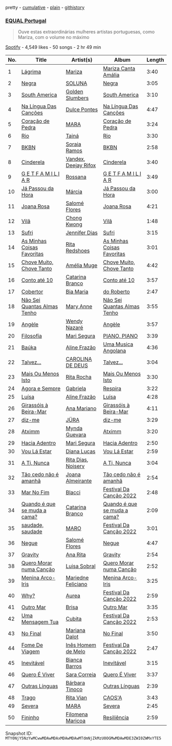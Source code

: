 pretty - [cumulative](/playlists/cumulative/37i9dQZF1DXa3XvSefBFmb.md) - [plain](/playlists/plain/37i9dQZF1DXa3XvSefBFmb) - [githistory](https://github.githistory.xyz/mackorone/spotify-playlist-archive/blob/main/playlists/plain/37i9dQZF1DXa3XvSefBFmb)

### [EQUAL Portugal](https://open.spotify.com/playlist/37i9dQZF1DXa3XvSefBFmb)

> Ouve estas extraordinárias mulheres artistas portuguesas, como Mariza, com o volume no máximo

[Spotify](https://open.spotify.com/user/spotify) - 4,549 likes - 50 songs - 2 hr 49 min

| No. | Title | Artist(s) | Album | Length |
|---|---|---|---|---|
| 1 | [Lágrima](https://open.spotify.com/track/7dpMbBQFmGKjWqoXq70eSe) | [Mariza](https://open.spotify.com/artist/65nZq8l5VZRG4X445F5kmN) | [Mariza Canta Amália](https://open.spotify.com/album/1EZAjJ38hVfwloosa7rzHx) | 3:40 |
| 2 | [Negra](https://open.spotify.com/track/72Ax35Tq7jUwsjUpnEfSPG) | [SOLUNA](https://open.spotify.com/artist/6sIsLfY5y0OFtBSbSNEjmW) | [Negra](https://open.spotify.com/album/0MdWC0C8jYDHkAXJTgYaxy) | 3:05 |
| 3 | [South America](https://open.spotify.com/track/5mj6J0EGaoV2pYajrcyxAn) | [Golden Slumbers](https://open.spotify.com/artist/4rnhIGvHLD8BB1gaXLj1KH) | [South America](https://open.spotify.com/album/7xXheXMZ0WvXThjEbZliZI) | 3:10 |
| 4 | [Na Língua Das Canções](https://open.spotify.com/track/4UqtOPceLLd0RfcJGaJdWm) | [Dulce Pontes](https://open.spotify.com/artist/3d5RmASP3q3rt8izEWDt8w) | [Na Língua Das Canções](https://open.spotify.com/album/5QKl7eXGA3bb32mCA4nLdW) | 4:47 |
| 5 | [Coração de Pedra](https://open.spotify.com/track/3YHkxbE7bRGdGVSIEXgooD) | [MARA](https://open.spotify.com/artist/5F9mvejx8ps76oWYpjbHtJ) | [Coração de Pedra](https://open.spotify.com/album/5tKiYumWylU32f3ky8FpYb) | 3:24 |
| 6 | [Rio](https://open.spotify.com/track/4ZCEd7xnGFGXrpv1Z5fmKE) | [Tainá](https://open.spotify.com/artist/0XXftdqBugbSuMCYFiisaC) | [Rio](https://open.spotify.com/album/3G5XpoZz9ce0qVownVbRAO) | 3:30 |
| 7 | [BKBN](https://open.spotify.com/track/1sKKVR7XDjvyvnL06u3GWm) | [Soraia Ramos](https://open.spotify.com/artist/6Hdj9MS399KY29SP12gI0L) | [BKBN](https://open.spotify.com/album/14TmCnjDHDdDgq2vP4cOTA) | 2:58 |
| 8 | [Cinderela](https://open.spotify.com/track/04mKt0HdrDcJmpgR0uneEz) | [Vandex](https://open.spotify.com/artist/2YS9UTLtV8gkc4AfEOIgUj), [Deejay Rifox](https://open.spotify.com/artist/3Hl21P35ibOe7iYpN0fDMs) | [Cinderela](https://open.spotify.com/album/1V0Ls9r3g67XK6xjvDooOO) | 3:40 |
| 9 | [G E T F A M I L I A R](https://open.spotify.com/track/0MGjXxD2gXLIpX4bEXqkpE) | [Rossana](https://open.spotify.com/artist/372srPZ3LinDUNQlKetVFL) | [G E T F A M I L I A R](https://open.spotify.com/album/0JytRWfY9BfvmYTko05Gg1) | 3:49 |
| 10 | [Já Passou da Hora](https://open.spotify.com/track/66VGwICijuSfqBPbUrQems) | [Márcia](https://open.spotify.com/artist/5XT50tciP6Abur6y9JEN0r) | [Já Passou da Hora](https://open.spotify.com/album/71Hi5Fq7xv5WkIEZOyHbz2) | 3:00 |
| 11 | [Joana Rosa](https://open.spotify.com/track/5XUcQHDrrjWcUlGnciZb6B) | [Salomé Flores](https://open.spotify.com/artist/44nKl6u0EWlo28yws9MpEp) | [Joana Rosa](https://open.spotify.com/album/6E629av0PAVaKZkktzmZUV) | 4:21 |
| 12 | [Vilã](https://open.spotify.com/track/4r8DBOGjwKeeMqY4QALjXs) | [Chong Kwong](https://open.spotify.com/artist/0ckd5xl3yooOAZKClYktdr) | [Vilã](https://open.spotify.com/album/01kjcjVVfCoT524dcOGnQS) | 1:48 |
| 13 | [Sufri](https://open.spotify.com/track/1vd6txAL5vKVC0E4coywI4) | [Jennifer Dias](https://open.spotify.com/artist/45qwEAGFSoIAhlRJqYZIml) | [Sufri](https://open.spotify.com/album/4VAr6Sgblk74GHpakDjZuq) | 3:15 |
| 14 | [As Minhas Coisas Favoritas](https://open.spotify.com/track/5IMUCmAUWaCJp8kQxuAcvX) | [Rita Redshoes](https://open.spotify.com/artist/3Bce8amCAcl1Icpz8ebKVy) | [As Minhas Coisas Favoritas](https://open.spotify.com/album/4zGQbI3jKMW0dSBTzmOGz1) | 3:01 |
| 15 | [Chove Muito, Chove Tanto](https://open.spotify.com/track/5myCd2BltCXXFEdN92iWYg) | [Amélia Muge](https://open.spotify.com/artist/0iru4sRcRUOQFbXFMSqaJ1) | [Chove Muito, Chove Tanto](https://open.spotify.com/album/06vgS4jdbDAcTbyjx4beJg) | 4:42 |
| 16 | [Conto até 10](https://open.spotify.com/track/170vwxYG9pBsgdqfJmfY9B) | [Catarina Branco](https://open.spotify.com/artist/0ZbROtsxLfXnQ4tmBwDixb) | [Conto até 10](https://open.spotify.com/album/3vpRzNb1m7zhgOuTNxChub) | 3:57 |
| 17 | [Cobertor](https://open.spotify.com/track/7htZn0HT8kLQh6XlLoCKTi) | [Bia Maria](https://open.spotify.com/artist/5XA2sW4LpcNfWGhk4OPXfk) | [do Roberto](https://open.spotify.com/album/6OuoB1F9mPRS5CF1m4VQSR) | 2:47 |
| 18 | [Não Sei Quantas Almas Tenho](https://open.spotify.com/track/6SW4sN5BBBGruYRbYLDGyP) | [Mary Anne](https://open.spotify.com/artist/0ur17oRSwheseCozw2Kpko) | [Não Sei Quantas Almas Tenho](https://open.spotify.com/album/3cp1uRy1SZRuQm8Hc5ZZ7q) | 3:55 |
| 19 | [Angèle](https://open.spotify.com/track/1Du2numiVZE8S6Ydh94dun) | [Wendy Nazaré](https://open.spotify.com/artist/3F1aOZEXjJcqJbGkyXpTy2) | [Angèle](https://open.spotify.com/album/3ITkGwsIGLCaehOEl2vYh2) | 3:57 |
| 20 | [Filosofía](https://open.spotify.com/track/01Gp6I6qaVa0lVGgNku7g0) | [Mari Segura](https://open.spotify.com/artist/0mwwTd1NjYKz2gRF68AwFt) | [PIANO, PIANO](https://open.spotify.com/album/4Em5flHpgXXFCeOnAV75H5) | 3:39 |
| 21 | [Baúka](https://open.spotify.com/track/3y8bvmX2jmM0ZpEKpAE1LV) | [Aline Frazão](https://open.spotify.com/artist/6IsFWHFEmSi9ZYnf7JYVLO) | [Uma Musica Angolana](https://open.spotify.com/album/0IANGJRZlHYxL24HBdJZys) | 4:36 |
| 22 | [Talvez...](https://open.spotify.com/track/65BXCyoVQ1sSGj0z6UxRcL) | [CAROLINA DE DEUS](https://open.spotify.com/artist/0CwJCUfVGXjdMvyLzJNwFH) | [Talvez...](https://open.spotify.com/album/0o8AGwMQunsC0QMOk4hZt3) | 3:04 |
| 23 | [Mais Ou Menos Isto](https://open.spotify.com/track/1zLjeZ1wN0zljDS104ZK9c) | [Rita Rocha](https://open.spotify.com/artist/6zACiTxKXpO8M50M065iDy) | [Mais Ou Menos Isto](https://open.spotify.com/album/412tySIgzuQ5S2b62uy3n1) | 3:30 |
| 24 | [Agora e Sempre](https://open.spotify.com/track/0xJ28wO6Lky3Rlvs9Y37tR) | [Gabriela](https://open.spotify.com/artist/6gOEb7F3fvyaAQGfJubvq2) | [Respira](https://open.spotify.com/album/5FSgDXsdVhakQWTqyT2oaj) | 3:22 |
| 25 | [Luísa](https://open.spotify.com/track/4OjJEdNrmCEROycd6z3Hva) | [Aline Frazão](https://open.spotify.com/artist/6IsFWHFEmSi9ZYnf7JYVLO) | [Luísa](https://open.spotify.com/album/2iSNbtzZ46ke4LvxFlJHJT) | 4:28 |
| 26 | [Girassóis à Beira\-Mar](https://open.spotify.com/track/7tY0Qw2eZ2EapI4xzNsQPy) | [Ana Mariano](https://open.spotify.com/artist/7MUZ4F7lryA5Hf2d2aTafU) | [Girassóis à Beira\-Mar](https://open.spotify.com/album/6WjqhuNnSIE7Io83W9P3Fn) | 4:11 |
| 27 | [diz\-me](https://open.spotify.com/track/2NB8qbhx7NSHDVkdSk5bmj) | [JÜRA](https://open.spotify.com/artist/7tfbeKMXzuNuL25n1plxH9) | [diz\-me](https://open.spotify.com/album/0T7icjjoLpkqEuQfXz3VOy) | 3:29 |
| 28 | [Atximm](https://open.spotify.com/track/36eAdE2F1hJFp1Oq6QMbMb) | [Mynda Guevara](https://open.spotify.com/artist/5YB0aZ1mvqeDL0bntXxR4P) | [Atximm](https://open.spotify.com/album/02qrB0DsM9XlNGzl8c8Ipu) | 3:20 |
| 29 | [Hacia Adentro](https://open.spotify.com/track/5EIXdDYWpJoSK5dnEd59Hc) | [Mari Segura](https://open.spotify.com/artist/0mwwTd1NjYKz2gRF68AwFt) | [Hacia Adentro](https://open.spotify.com/album/0cNCfG8jn3Yf27HKvRK2n3) | 2:50 |
| 30 | [Vou Lá Estar](https://open.spotify.com/track/2PF7Ijwi9YaUCkwjrHWlhc) | [Diana Lucas](https://open.spotify.com/artist/3A9Kp4PH3mPkZUm7yXMIpW) | [Vou Lá Estar](https://open.spotify.com/album/55v0o3H3TfFE18ynOQEvFP) | 2:59 |
| 31 | [A Ti, Nunca](https://open.spotify.com/track/1aQpFNQRgMNRmtoV5u9o1M) | [Rita Dias](https://open.spotify.com/artist/1Sz1D01Jw9BQq7fwW1yvqK), [Noiserv](https://open.spotify.com/artist/2DLUyAtFcP1bEOd8l6ZMys) | [A Ti, Nunca](https://open.spotify.com/album/3AtBc6T5gjU3XFOMrVYvN8) | 3:04 |
| 32 | [Tão cedo não é amanhã](https://open.spotify.com/track/7F8ckmW7ACRtElfHId8yuD) | [Joana Almeirante](https://open.spotify.com/artist/4sjur6yJyz7QCyNpiG5Ynm) | [Tão cedo não é amanhã](https://open.spotify.com/album/6bQtR4yHrbiifUzhQ0FQhv) | 2:54 |
| 33 | [Mar No Fim](https://open.spotify.com/track/4NaKZtpxNBVYQpGNuC5ls3) | [Blacci](https://open.spotify.com/artist/36Hz9bJe0iBjUpTqpmEGak) | [Festival Da Canção 2022](https://open.spotify.com/album/0HkpaChdLLJmEKtoxuiUEx) | 2:48 |
| 34 | [Quando é que se muda a cama?](https://open.spotify.com/track/0TVmipelyfe3gGGhhGZTRX) | [Catarina Branco](https://open.spotify.com/artist/0ZbROtsxLfXnQ4tmBwDixb) | [Quando é que se muda a cama?](https://open.spotify.com/album/0kRX0ugvZI5c5N8bST6f8p) | 2:09 |
| 35 | [saudade, saudade](https://open.spotify.com/track/4S4Amrpr631M16IIXqRk73) | [MARO](https://open.spotify.com/artist/3NP4jJcW3R6qO6rbtnH0wn) | [Festival Da Canção 2022](https://open.spotify.com/album/0HkpaChdLLJmEKtoxuiUEx) | 3:01 |
| 36 | [Negue](https://open.spotify.com/track/0G2K1ikmVriitZLkqLrmJw) | [Salomé Flores](https://open.spotify.com/artist/44nKl6u0EWlo28yws9MpEp) | [Negue](https://open.spotify.com/album/3Pt3vIIgTrxQOnwlOCUcS5) | 4:47 |
| 37 | [Gravity](https://open.spotify.com/track/4eMcR9mKU0IQSe0NMGPxPG) | [Ana Rita](https://open.spotify.com/artist/6spccIQYhZj5p98uSd23fn) | [Gravity](https://open.spotify.com/album/4941jEOnlOGA4U4guOSZZ3) | 2:54 |
| 38 | [Quero Morar numa Canção](https://open.spotify.com/track/0XzQPtVUhndhgKq8T8XKDp) | [Luisa Sobral](https://open.spotify.com/artist/4AEYOYl57sXoOtZQp0iaOT) | [Quero Morar numa Canção](https://open.spotify.com/album/56xUQ63HG3zq7flqAcBHVZ) | 2:52 |
| 39 | [Menina Arco\-Iris](https://open.spotify.com/track/25ValQH4chfUlV2s78vYUN) | [Mariedne Feliciano](https://open.spotify.com/artist/2BQlnoNWGYLCNvBK8kG39w) | [Menina Arco\-Iris](https://open.spotify.com/album/5VdvwqYjBclT02DLSqnPIh) | 3:25 |
| 40 | [Why?](https://open.spotify.com/track/5YPf64VfZ7LCUlfcKTEENo) | [Aurea](https://open.spotify.com/artist/752oCkLr3xnW9IVBnAhMMn) | [Festival Da Canção 2022](https://open.spotify.com/album/0HkpaChdLLJmEKtoxuiUEx) | 2:59 |
| 41 | [Outro Mar](https://open.spotify.com/track/6EQhn0ZYXVi8IPBS4cA5ku) | [Brisa](https://open.spotify.com/artist/0h86oLtyPHlFgPyr7AcAtC) | [Outro Mar](https://open.spotify.com/album/3skOTwzTRlaHveWwNcol3l) | 3:35 |
| 42 | [Uma Mensagem Tua](https://open.spotify.com/track/6oNjx8M7no4Lj4wQxgjv2u) | [Cubita](https://open.spotify.com/artist/22uy6DyvpF9Vt2PMWSm5di) | [Festival Da Canção 2022](https://open.spotify.com/album/0HkpaChdLLJmEKtoxuiUEx) | 2:53 |
| 43 | [No Final](https://open.spotify.com/track/7H4ZZvSyVtNQGJjFlh6sjw) | [Mariana Dalot](https://open.spotify.com/artist/58FpRmP3RvLQW4FuJ44Y6P) | [No Final](https://open.spotify.com/album/778WuDw22ImtAUpgqk1gla) | 3:50 |
| 44 | [Fome De Viagem](https://open.spotify.com/track/33lxmcEisX8NwBNNonE301) | [Inês Homem de Melo](https://open.spotify.com/artist/0QdfRhW7jTykazbcEuNtgL) | [Festival Da Canção 2022](https://open.spotify.com/album/0HkpaChdLLJmEKtoxuiUEx) | 2:47 |
| 45 | [Inevitável](https://open.spotify.com/track/3NDtWqLY4JvlUWPpB63HP6) | [Bianca Barros](https://open.spotify.com/artist/59m9stUzPJ3i5hPsU8BQzl) | [Inevitável](https://open.spotify.com/album/2jYWPZfRWd809S0VxMCJSO) | 3:15 |
| 46 | [Quero É Viver](https://open.spotify.com/track/3fhhJeMqw7uVlIx97MxHAM) | [Sara Correia](https://open.spotify.com/artist/6CDeCfO2MlVXHhHgpK6HvA) | [Quero É Viver](https://open.spotify.com/album/3LjJhK8mF3PH3jcP7Q0nXe) | 3:37 |
| 47 | [Outras Línguas](https://open.spotify.com/track/7nXrYKFfGW25Nqw6cRQg6m) | [Bárbara Tinoco](https://open.spotify.com/artist/10okQWuBo3LEA8HSZ1VUMT) | [Outras Línguas](https://open.spotify.com/album/2JtCaTbSx1H2un16qjuZH4) | 2:39 |
| 48 | [Trago](https://open.spotify.com/track/6u6H8WHjoirugriJDMZGIG) | [Rita Vian](https://open.spotify.com/artist/2F6B2QaWX7cz72kKtY8LRD) | [CAOS'A](https://open.spotify.com/album/4vd3ussiCrKb6XO92DOsys) | 3:43 |
| 49 | [Severa](https://open.spotify.com/track/2liqn37NNUurEjZjQVEmQw) | [MARA](https://open.spotify.com/artist/5F9mvejx8ps76oWYpjbHtJ) | [Severa](https://open.spotify.com/album/6KIhCflHrLD46nXuUXooKM) | 2:45 |
| 50 | [Fininho](https://open.spotify.com/track/5AGEa2l0h9fEQSbqQdjh2q) | [Filomena Maricoa](https://open.spotify.com/artist/779KPNdHtr7BoEKEAcHxjG) | [Resiliência](https://open.spotify.com/album/5QHssDn672a9cJOsdw1HQ7) | 2:59 |

Snapshot ID: `MTY0NjY5NzYwMCwwMDAwMDAxMDAwMDAwMTdmNjZkMzU0OGMwMDAwMDE3ZWI0ZWMxYTE5`